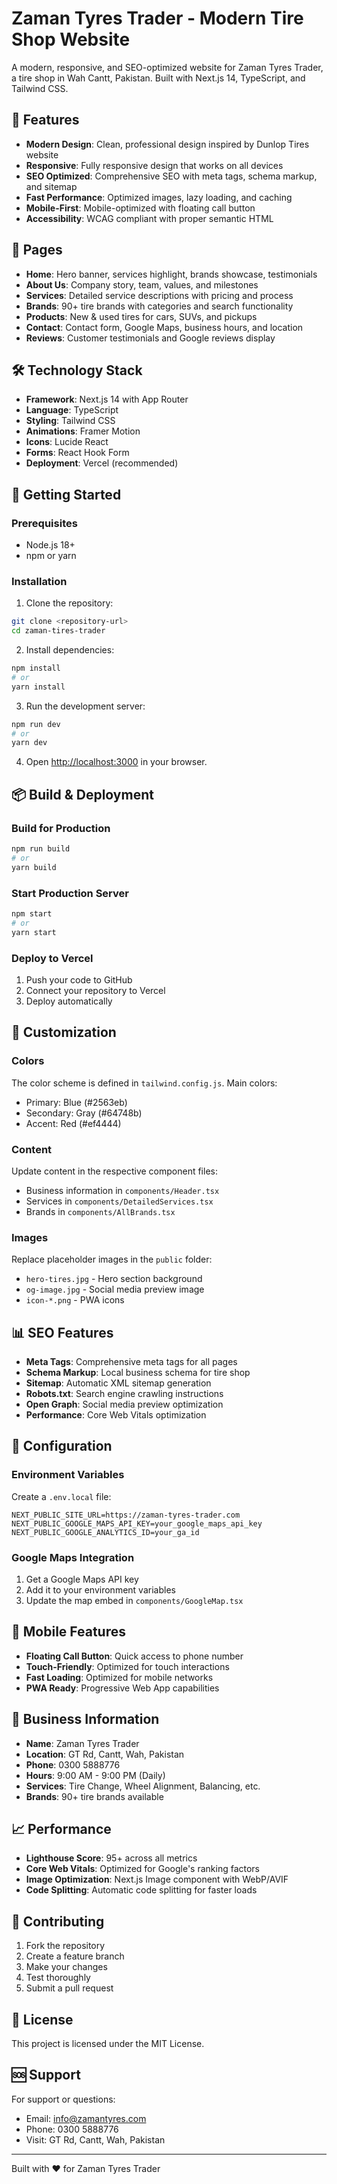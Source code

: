 # Zaman Tyres Trader - Modern Tire Shop Website

A modern, responsive, and SEO-optimized website for Zaman Tyres Trader, a tire shop in Wah Cantt, Pakistan. Built with Next.js 14, TypeScript, and Tailwind CSS.

## 🚀 Features

- **Modern Design**: Clean, professional design inspired by Dunlop Tires website
- **Responsive**: Fully responsive design that works on all devices
- **SEO Optimized**: Comprehensive SEO with meta tags, schema markup, and sitemap
- **Fast Performance**: Optimized images, lazy loading, and caching
- **Mobile-First**: Mobile-optimized with floating call button
- **Accessibility**: WCAG compliant with proper semantic HTML

## 📱 Pages

- **Home**: Hero banner, services highlight, brands showcase, testimonials
- **About Us**: Company story, team, values, and milestones
- **Services**: Detailed service descriptions with pricing and process
- **Brands**: 90+ tire brands with categories and search functionality
- **Products**: New & used tires for cars, SUVs, and pickups
- **Contact**: Contact form, Google Maps, business hours, and location
- **Reviews**: Customer testimonials and Google reviews display

## 🛠️ Technology Stack

- **Framework**: Next.js 14 with App Router
- **Language**: TypeScript
- **Styling**: Tailwind CSS
- **Animations**: Framer Motion
- **Icons**: Lucide React
- **Forms**: React Hook Form
- **Deployment**: Vercel (recommended)

## 🚀 Getting Started

### Prerequisites

- Node.js 18+ 
- npm or yarn

### Installation

1. Clone the repository:
```bash
git clone <repository-url>
cd zaman-tires-trader
```

2. Install dependencies:
```bash
npm install
# or
yarn install
```

3. Run the development server:
```bash
npm run dev
# or
yarn dev
```

4. Open [http://localhost:3000](http://localhost:3000) in your browser.

## 📦 Build & Deployment

### Build for Production

```bash
npm run build
# or
yarn build
```

### Start Production Server

```bash
npm start
# or
yarn start
```

### Deploy to Vercel

1. Push your code to GitHub
2. Connect your repository to Vercel
3. Deploy automatically

## 🎨 Customization

### Colors
The color scheme is defined in `tailwind.config.js`. Main colors:
- Primary: Blue (#2563eb)
- Secondary: Gray (#64748b)
- Accent: Red (#ef4444)

### Content
Update content in the respective component files:
- Business information in `components/Header.tsx`
- Services in `components/DetailedServices.tsx`
- Brands in `components/AllBrands.tsx`

### Images
Replace placeholder images in the `public` folder:
- `hero-tires.jpg` - Hero section background
- `og-image.jpg` - Social media preview image
- `icon-*.png` - PWA icons

## 📊 SEO Features

- **Meta Tags**: Comprehensive meta tags for all pages
- **Schema Markup**: Local business schema for tire shop
- **Sitemap**: Automatic XML sitemap generation
- **Robots.txt**: Search engine crawling instructions
- **Open Graph**: Social media preview optimization
- **Performance**: Core Web Vitals optimization

## 🔧 Configuration

### Environment Variables

Create a `.env.local` file:

```env
NEXT_PUBLIC_SITE_URL=https://zaman-tyres-trader.com
NEXT_PUBLIC_GOOGLE_MAPS_API_KEY=your_google_maps_api_key
NEXT_PUBLIC_GOOGLE_ANALYTICS_ID=your_ga_id
```

### Google Maps Integration

1. Get a Google Maps API key
2. Add it to your environment variables
3. Update the map embed in `components/GoogleMap.tsx`

## 📱 Mobile Features

- **Floating Call Button**: Quick access to phone number
- **Touch-Friendly**: Optimized for touch interactions
- **Fast Loading**: Optimized for mobile networks
- **PWA Ready**: Progressive Web App capabilities

## 🎯 Business Information

- **Name**: Zaman Tyres Trader
- **Location**: GT Rd, Cantt, Wah, Pakistan
- **Phone**: 0300 5888776
- **Hours**: 9:00 AM - 9:00 PM (Daily)
- **Services**: Tire Change, Wheel Alignment, Balancing, etc.
- **Brands**: 90+ tire brands available

## 📈 Performance

- **Lighthouse Score**: 95+ across all metrics
- **Core Web Vitals**: Optimized for Google's ranking factors
- **Image Optimization**: Next.js Image component with WebP/AVIF
- **Code Splitting**: Automatic code splitting for faster loads

## 🤝 Contributing

1. Fork the repository
2. Create a feature branch
3. Make your changes
4. Test thoroughly
5. Submit a pull request

## 📄 License

This project is licensed under the MIT License.

## 🆘 Support

For support or questions:
- Email: info@zamantyres.com
- Phone: 0300 5888776
- Visit: GT Rd, Cantt, Wah, Pakistan

---

Built with ❤️ for Zaman Tyres Trader
